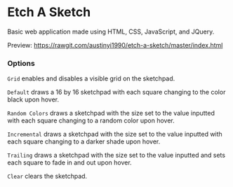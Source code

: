 # Etch A Sketch

Basic web application made using HTML, CSS, JavaScript, and JQuery.

Preview: https://rawgit.com/austinyi1990/etch-a-sketch/master/index.html

### Options

`Grid` enables and disables a visible grid on the sketchpad.

`Default` draws a 16 by 16 sketchpad with each square changing to the color black upon hover.

`Random Colors` draws a sketchpad with the size set to the value inputted with each square changing to a random color upon hover.

`Incremental` draws a sketchpad with the size set to the value inputted with each square changing to a darker shade upon hover.

`Trailing` draws a sketchpad with the size set to the value inputted and sets each square to fade in and out upon hover.

`Clear` clears the sketchpad.

